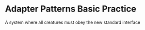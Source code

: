 # Adapter Patterns Basic Practice
A system  where all creatures must obey the new standard interface
